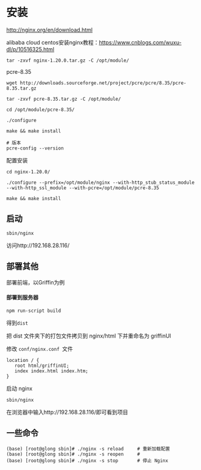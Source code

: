 # 安装

http://nginx.org/en/download.html

alibaba cloud centos安装nginx教程：https://www.cnblogs.com/wuxu-dl/p/10516325.html

```
tar -zxvf nginx-1.20.0.tar.gz -C /opt/module/
```



pcre-8.35

```
wget http://downloads.sourceforge.net/project/pcre/pcre/8.35/pcre-8.35.tar.gz

tar -zxvf pcre-8.35.tar.gz -C /opt/module/

cd /opt/module/pcre-8.35/

./configure

make && make install

# 版本
pcre-config --version
```



配置安装

```
cd nginx-1.20.0/

./configure --prefix=/opt/module/nginx --with-http_stub_status_module --with-http_ssl_module --with-pcre=/opt/module/pcre-8.35

make && make install
```



## 启动

```
sbin/nginx
```

访问http://192.168.28.116/

## 部署其他

部署前端，以Griffin为例

#### 部署到服务器

```
npm run-script build
```

得到` dist `

把 dist 文件夹下的打包文件拷贝到 nginx/html 下并重命名为 griffinUI

修改 `conf/nginx.conf `文件

```
location / {
   root html/griffinUI;
   index index.html index.htm;
}
```

启动 nginx

```
sbin/nginx
```

在浏览器中输入http://192.168.28.116/即可看到项目

## 一些命令

```
(base) [root@glong sbin]# ./nginx -s reload   	# 重新加载配置
(base) [root@glong sbin]# ./nginx -s reopen		#  
(base) [root@glong sbin]# ./nginx -s stop    	# 停止 Nginx
```

